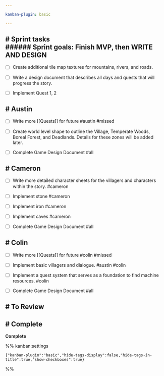 ```yaml
---

kanban-plugin: basic

---
```


## # Sprint tasks<br>###### Sprint goals: Finish MVP, then WRITE AND DESIGN

- [ ] Create additional tile map textures for mountains, rivers, and roads.
- [ ] Write a design document that describes all days and quests that will progress the story.
- [ ] Implement Quest 1, 2


## # Austin

- [ ] Write more [[Quests]] for future #austin #missed
- [ ] Create world level shape to outline the Village, Temperate Woods, Boreal Forest, and Deadlands. Details for these zones will be added later.
- [ ] Complete Game Design Document #all


## # Cameron

- [ ] Write more detailed character sheets for the villagers and characters within the story. #cameron
- [ ] Implement stone #cameron
- [ ] Implement iron #cameron
- [ ] Implement caves #cameron
- [ ] Complete Game Design Document #all


## # Colin

- [ ] Write more [[Quests]] for future #colin #missed
- [ ] Implement basic villagers and dialogue. #austin #colin
- [ ] Implement a quest system that serves as a foundation to find machine resources. #colin
- [ ] Complete Game Design Document #all


## # To Review



## # Complete

**Complete**




%% kanban:settings
```
{"kanban-plugin":"basic","hide-tags-display":false,"hide-tags-in-title":true,"show-checkboxes":true}
```
%%